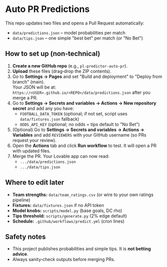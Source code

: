 # Auto PR Predictions

This repo updates two files and opens a Pull Request automatically:
- `data/predictions.json` – model probabilities per match
- `data/tips.json` – one simple "best bet" per match (or "No Bet")

## How to set up (non‑technical)
1. **Create a new GitHub repo** (e.g., `pl-predictor-auto-pr`).
2. **Upload** these files (drag‑drop the ZIP contents).
3. Go to **Settings → Pages** and set "Build and deployment" to "Deploy from branch" (main).  
   Your JSON will be at: `https://<USER>.github.io/<REPO>/data/predictions.json` after you merge a PR.
4. Go to **Settings → Secrets and variables → Actions → New repository secret** and add any you have:
   - `FOOTBALL_DATA_TOKEN` (optional; if not set, script uses `data/fixtures.json` fallback)
   - `ODDS_API_KEY` (optional; no odds = tips default to "No Bet")
5. (Optional) Go to **Settings → Secrets and variables → Actions → Variables** and add `REVIEWERS` with your GitHub username (so PRs request your review).
6. Open the **Actions** tab and click **Run workflow** to test. It will open a PR with updated files.
7. Merge the PR. Your Lovable app can now read:
   - `.../data/predictions.json`
   - `.../data/tips.json`

## Where to edit later
- **Team strengths:** `data/team_ratings.csv` (or wire to your own ratings pipeline)
- **Fixtures:** `data/fixtures.json` if no API token
- **Model knobs:** `scripts/model.py` (base goals, DC rho)
- **Tips threshold:** `scripts/generate.py` (2% edge default)
- **Schedule:** `.github/workflows/predict.yml` (cron lines)

## Safety notes
- This project publishes probabilities and simple tips. It is **not betting advice**.
- Always sanity‑check outputs before merging PRs.
